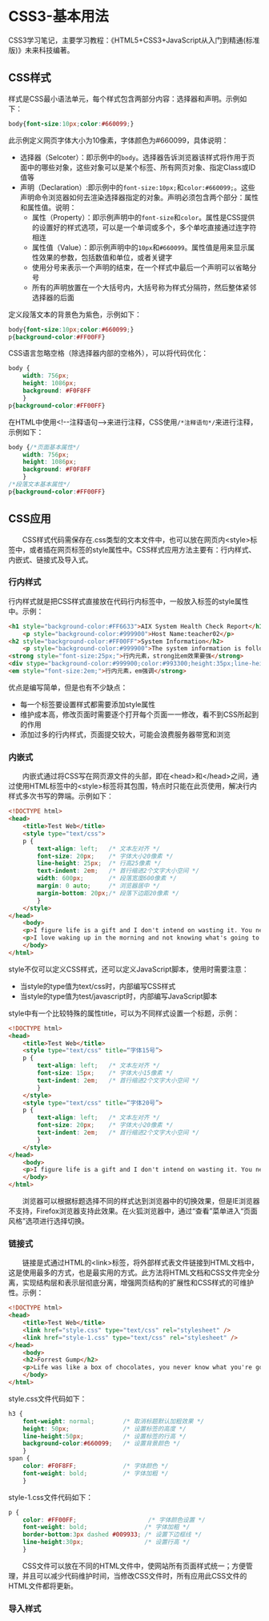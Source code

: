 # CSS3-基本用法
CSS3学习笔记，主要学习教程：《HTML5+CSS3+JavaScript从入门到精通(标准版)》未来科技编著。
## CSS样式
样式是CSS最小语法单元，每个样式包含两部分内容：选择器和声明。示例如下：
```css
body{font-size:10px;color:#660099;}
```
此示例定义网页字体大小为10像素，字体颜色为#660099，具体说明：
- 选择器（Selcoter）：即示例中的`body`。选择器告诉浏览器该样式将作用于页面中的哪些对象，这些对象可以是某个标签、所有网页对象、指定Class或ID值等
- 声明（Declaration）:即示例中的`font-size:10px;`和`color:#660099;`。这些声明命令浏览器如何去渲染选择器指定的对象。声明必须包含两个部分：属性和属性值。说明：
    - 属性（Property）：即示例声明中的`font-size`和`color`。属性是CSS提供的设置好的样式选项，可以是一个单词或多个，多个单吃直接通过连字符相连
    - 属性值（Value）：即示例声明中的`10px`和`#660099`。属性值是用来显示属性效果的参数，包括数值和单位，或者关键字
    - 使用分号来表示一个声明的结束，在一个样式中最后一个声明可以省略分号
    - 所有的声明放置在一个大括号内，大括号称为样式分隔符，然后整体紧邻选择器的后面

定义段落文本的背景色为紫色，示例如下：
```css
body{font-size:10px;color:#660099;}
p{background-color:#FF00FF}
```
CSS语言忽略空格（除选择器内部的空格外），可以将代码优化：
```css
body {  
    width: 756px;
    height: 1086px;
    background: #F0F8FF
    }
p{background-color:#FF00FF}
```
在HTML中使用&#60;!--注释语句-->来进行注释，CSS使用`/*注释语句*/`来进行注释，示例如下：
```css
body {/*页面基本属性*/
    width: 756px;
    height: 1086px;
    background: #F0F8FF
    }
/*段落文本基本属性*/
p{background-color:#FF00FF}
```
## CSS应用
&#8195;&#8195;CSS样式代码需保存在.css类型的文本文件中，也可以放在网页内&#60;style>标签中，或者插在网页标签的style属性中。CSS样式应用方法主要有：行内样式、内嵌式、链接式及导入式。
### 行内样式
行内样式就是把CSS样式直接放在代码行内标签中，一般放入标签的style属性中。示例：
```html
<h1 style="background-color:#FF6633">AIX System Health Check Report</h1>
    <p style="background-color:#999900">Host Name:teacher02</p>
<h2 style="background-color:#FF00FF">System Information</h2>
    <p style="background-color:#999900">The system information is follow:</p>
<strong style="font-size:25px;">行内元素，strong比em效果要强</strong>
<div stype="background-color:#999900;color:#993300;height:35px;line-height:30px;">行内元素，div块级元素</div>
<em style="font-size:2em;">行内元素，em强调</strong>
```
优点是编写简单，但是也有不少缺点：
- 每一个标签要设置样式都需要添加style属性
- 维护成本高，修改页面时需要逐个打开每个页面一一修改，看不到CSS所起到的作用
- 添加过多的行内样式，页面提交较大，可能会浪费服务器带宽和浏览

### 内嵌式
&#8195;&#8195;内嵌式通过将CSS写在网页源文件的头部，即在&#60;head>和&#60;/head>之间，通过使用HTML标签中的&#60;style>标签将其包围，特点时只能在此页使用，解决行内样式多次书写的弊端。示例如下：
```html
<!DOCTYPE html>
<head>
    <title>Test Web</title>
    <style type="text/css">
    p {
        text-align: left;   /* 文本左对齐 */
        font-size: 20px;    /* 字体大小20像素 */
        line-height: 25px;  /* 行高25像素 */
        text-indent: 2em;   /* 首行缩进2个文字大小空间 */
        width: 600px;       /* 段落宽度600像素 */
        margin: 0 auto;     /* 浏览器居中 */
        margin-bottom: 20px;/* 段落下边距20像素 */
        }
    </style>
</head>
    <body>
    <p>I figure life is a gift and I don't intend on wasting it. You never know what hand you're going to get dealt next. You learn to take life as it comes at you.</p>
    <p>I love waking up in the morning and not knowing what's going to happen, or who I'm going to meet, where I'm going to wind up.　</p>
    </body>
</html>
```
style不仅可以定义CSS样式，还可以定义JavaScript脚本，使用时需要注意：
- 当style的type值为text/css时，内部编写CSS样式
- 当style的type值为test/javascript时，内部编写JavaScript脚本

style中有一个比较特殊的属性title，可以为不同样式设置一个标题，示例：
```html
<!DOCTYPE html>
<head>
    <title>Test Web</title>
    <style type="text/css" title=“字体15号”>
    p {
        text-align: left;   /* 文本左对齐 */
        font-size: 15px;    /* 字体大小15像素 */
        text-indent: 2em;   /* 首行缩进2个文字大小空间 */
        }
    </style>
    <style type="text/css" title=“字体20号”>
    p {
        text-align: left;   /* 文本左对齐 */
        font-size: 20px;    /* 字体大小20像素 */
        text-indent: 2em;   /* 首行缩进2个文字大小空间 */
        }
    </style>
</head>
    <body>
    <p>I figure life is a gift and I don't intend on wasting it. You never know what hand you're going to get dealt next. You learn to take life as it comes at you.</p>
    </body>
</html>
```
&#8195;&#8195;浏览器可以根据标题选择不同的样式达到浏览器中的切换效果，但是IE浏览器不支持，Firefox浏览器支持此效果。在火狐浏览器中，通过“查看”菜单进入“页面风格”选项进行选择切换。

### 链接式
&#8195;&#8195;链接是式通过HTML的&#60;link>标签，将外部样式表文件链接到HTML文档中，这是使用最多的方式，也是最实用的方式。此方法将HTML文档和CSS文件完全分离，实现结构层和表示层彻底分离，增强网页结构的扩展性和CSS样式的可维护性。示例：
```html
<!DOCTYPE html>
<head>
    <title>Test Web</title>
    <link href="style.css" type="text/css" rel="stylesheet" />
    <link href="style-1.css" type="text/css" rel="stylesheet" />
</head>
    <body>
    <h2>Forrest Gump</h2>
    <p>Life was like a box of chocolates, you never know what you're gonna get. </p>
    </body>
</html>
```
style.css文件代码如下：
```css
h3 {
    font-weight: normal;        /* 取消标题默认加粗效果 */
    height: 50px;               /* 设置标签的高度 */
    line-height:50px;           /* 设置标签的行高 */
    background-color:#660099;   /* 设置背景颜色 */
    }
span {
    color: #F0F8FF;             /* 字体颜色 */
    font-weight: bold;          /* 字体加粗 */
    }
```
style-1.css文件代码如下：
```css
p {
    color: #FF00FF;                    /* 字体颜色设置 */
    font-weight: bold;                /* 字体加粗 */
    border-bottom:3px dashed #009933; /* 设置下边框线 */
    line-height:30px;                 /* 设置行高 */
    }
```
&#8195;&#8195;CSS文件可以放在不同的HTML文件中，使网站所有页面样式统一；方便管理，并且可以减少代码维护时间，当修改CSS文件时，所有应用此CSS文件的HTML文件都将更新。
### 导入样式
